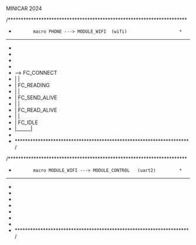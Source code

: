 MINICAR 2024 


/**********************************************************************
 *            macro PHONE ---> MODULE_WIFI  (wifi)                    *
 **********************************************************************
 *
 *
 *
 *
 * --> FC_CONNECT
 * |      |
 * |   FC_READING
 * |      |
 * |   FC_SEND_ALIVE
 * |      |
 * |   FC_READ_ALIVE
 * |      | 
 * |   FC_IDLE
 * |______|
 *                                    
 * ********************************************************************/





/**********************************************************************
 *            macro MODULE_WIFI ---> MODULE_CONTROL   (uart2)         *
 **********************************************************************
 *
 *
 *
 *
 *
 *
 *
 * ********************************************************************/
